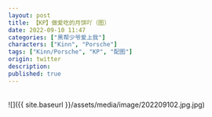 ```yaml
---
layout: post
title: 【KP】做爱吃的月饼吖（图）
date: 2022-09-10 11:47
categories: ["黑帮少爷爱上我"]
characters: ["Kinn", "Porsche"]
tags: ["Kinn/Porsche", "KP", "配图"]
origin: twitter
description: 
published: true
---
```


<br>
![]({{ site.baseurl }}/assets/media/image/202209102.jpg.jpg)
